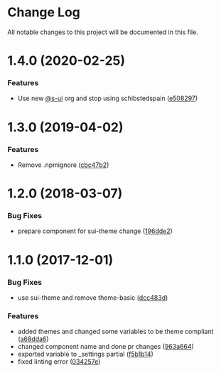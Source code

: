 # Change Log

All notable changes to this project will be documented in this file.

# 1.4.0 (2020-02-25)


### Features

* Use new [@s-ui](https://github.com/s-ui) org and stop using schibstedspain ([e508297](https://github.com/SUI-Components/schibsted-spain-components/commit/e50829776ec61fb03201eef944eafe48b308a753))



# 1.3.0 (2019-04-02)


### Features

* Remove .npmignore ([cbc47b2](https://github.com/SUI-Components/schibsted-spain-components/commit/cbc47b28cbb554122d9cbed69b2debc5210793c2))



# 1.2.0 (2018-03-07)


### Bug Fixes

* prepare component for sui-theme change ([196dde2](https://github.com/SUI-Components/schibsted-spain-components/commit/196dde2cad056d4d68ec62a999def47c5217b9fb))



# 1.1.0 (2017-12-01)


### Bug Fixes

* use sui-theme and remove theme-basic ([dcc483d](https://github.com/SUI-Components/schibsted-spain-components/commit/dcc483dba4f2d9daf9750512b0f3c55e72a2a750))


### Features

* added themes and changed some variables to be theme compliant ([a68dda6](https://github.com/SUI-Components/schibsted-spain-components/commit/a68dda68eb1003cd0e5d822ab6875649316eddd4))
* changed component name and done pr changes ([963a664](https://github.com/SUI-Components/schibsted-spain-components/commit/963a6640ecbba95d2761ff47d45ea855f3cdc919))
* exported variable to _settings partial ([f5b1b14](https://github.com/SUI-Components/schibsted-spain-components/commit/f5b1b14a22257cc8a88ee835572b2827fe977099))
* fixed linting error ([034257e](https://github.com/SUI-Components/schibsted-spain-components/commit/034257eda52186da0efdf352e2f6cab1d71f5bfa))




